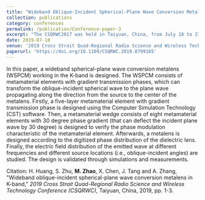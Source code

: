 ```yaml
---
title: "Wideband Oblique-Incident Spherical-Plane Wave Conversion Metalens in K-band"
collection: publications
category: conferences
permalink: /publication/Conference-paper-3
excerpt: "The CSQRWC2017 was held in Taiyuan, China, from July 18 to 21, 2019."
date: 2019-07-18
venue: '2019 Cross Strait Quad-Regional Radio Science and Wireless Technology Conference (CSQRWC)'
paperurl: 'https://doi.org/10.1109/CSQRWC.2019.8799165'
---
```


In this paper, a wideband spherical-plane wave conversion metalens (WSPCM) working in the K-band is designed. The WSPCM consists of metamaterial elements with gradient transmission phases, which can transform the oblique-incident spherical wave to the plane wave propagating along the direction from the source to the center of the metalens. Firstly, a five-layer metamaterial element with gradient transmission phase is designed using the Computer Simulation Technology (CST) software. Then, a metamaterial wedge consists of eight metamaterial elements with 30 degree phase gradient (that can deflect the incident plane wave by 30 degree) is designed to verify the phase modulation characteristic of the metamaterial element. Afterwards, a metalens is designed according to the digitized phase distribution of the dielectric lens. Finally, the electric field distribution of the emitted wave at different frequencies and different source locations (i.e., oblique-incident angles) are studied. The design is validated through simulations and measurements.

Citation: H. Huang, S. Zhu, **M. Zhao**, X. Chen, J. Tang and A. Zhang, &quot;Wideband oblique-incident spherical-plane wave conversion metalens in K-band,&quot; <i>2019 Cross Strait Quad-Regional Radio Science and Wireless Technology Conference (CSQRWC)</i>, Taiyuan, China, 2019, pp. 1-3.
